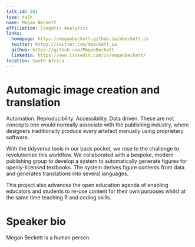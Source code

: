 ```yaml
---
talk_id: 261
type: talk
name: Megan Beckett
affiliation: Exegetic Analytics
links:
  homepage: https://meganbeckett.github.io/mbeckett_cv
  twitter: https://twitter.com/mbeckett_za
  github: https://github.com/MeganBeckett
  linkedin: https://www.linkedin.com/in/meganbeckett/
location: South Africa
---
```


# Automagic image creation and translation

Automation. Reproducibility. Accessibility. Data driven. These are not concepts one would normally associate with the publishing industry, where designers traditionally produce every artefact manually using proprietary software.

With the tidyverse tools in our back pocket, we rose to the challenge to revolutionize this workflow. We collaborated with a bespoke, modern publishing group to develop a system to automatically generate figures for openly-licensed textbooks. The system derives figure contents from data and generates translations into several languages. 

This project also advances the open education agenda of enabling educators and students to re-use content for their own purposes whilst at the same time teaching R and coding skills.

# Speaker bio

Megan Beckett is a human person.
